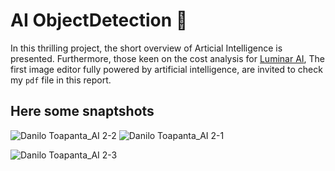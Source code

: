 # AI ObjectDetection 🦾
In this thrilling project, the short overview of Articial Intelligence is presented.
Furthermore, those keen on the cost analysis for [Luminar AI](https://skylum.com/luminar), The first image editor fully powered by artificial intelligence, are invited to check my `pdf` file in this report.

## Here some snaptshots

![Danilo Toapanta_AI 2-2](https://user-images.githubusercontent.com/70687643/151703927-151c91bf-e795-4793-ba0f-54b7e427ffb2.jpg)
![Danilo Toapanta_AI 2-1](https://user-images.githubusercontent.com/70687643/151703931-09c9f1ca-9e1c-4393-9df1-2669cbd395b8.jpg)

 ![Danilo Toapanta_AI 2-3](https://user-images.githubusercontent.com/70687643/151703925-19dee5e9-956f-4ef4-a4c6-836eeadacf1d.jpg)
